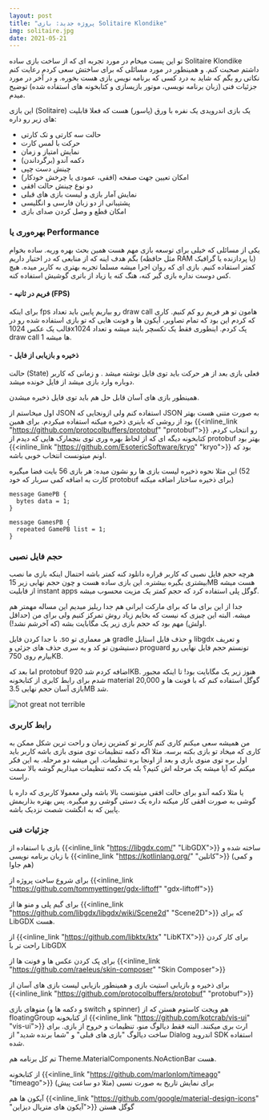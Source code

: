 ```yaml
---
layout: post
title: "پروژه جدید: بازی Solitaire Klondike"
img: solitaire.jpg
date: 2021-05-21
---
```


تو این پست میخام در مورد تجربه ای که از ساخت بازی ساده Solitaire Klondike داشتم صحبت کنم. و همینطور در مورد مسائلی که برای ساختش سعی کردم رعایت کنم نکاتی رو بگم که شاید به درد کسی که برنامه نویس بازی هست بخوره. و در آخر در مورد جزئیات فنی (زبان برنامه نویسی، موتور بازیسازی و کتابخونه های استفاده شده) توضیح میدم.

این بازی (Solitaire) یک بازی اندرویدی یک نفره با ورق (پاسور) هست که فعلا قابلیت های زیر رو داره:
- حالت سه کارتی و تک کارتی
- حرکت با لمس کارت
- نمایش امتیاز و زمان
- دکمه آندو (برگرداندن)
- چینش دست چپی
- امکان تعیین جهت صفحه (افقی، عمودی یا چرخش خودکار)
- دو نوع چینش حالت افقی
- نمایش آمار بازی و لیست بازی های قبلی 
- پشتیبانی از دو زبان فارسی و انگلیسی
- امکان قطع و وصل کردن صدای بازی

### بهره‌وری یا Performance

یکی از مسائلی که خیلی برای توسعه بازی مهم هست همین بحث بهره وریه. ساده بخوام بگم هدف اینه که از منابعی که در اختیار داریم (مثل حافظه RAM یا پردازنده یا گرافیک) کمتر استفاده کنیم. بازی ای که روان اجرا میشه مسلما تجربه بهتری به کاربر میده. هیچ کس دوست نداره بازی گیر کنه، هنگ کنه یا زیاد از باتری گوشیش استفاده کنه.

#### - فریم در ثانیه (FPS)

برای اینکه fps رو بیاریم پایین باید تعداد draw call هامون تو هر فریم رو کم کنیم. کاری که کردم این بود که تمام تصاویر، آیکون ها و فونت هایی که تو بازی استفاده شده رو در قالب یک عکس 1024x1024 پک کردم. اینطوری فقط یک تکسچر بایند میشه و تعداد draw call ها میشه 1.

#### - ذخیره و بازیابی از فایل
حالت (State) فعلی بازی بعد از هر حرکت باید توی فایل نوشته میشد . و زمانی که کاربر دوباره وارد بازی میشد از فایل خونده میشد. 

همینطور بازی های آسان قابل حل هم باید توی فایل ذخیره میشدن.

اول میخاستم از JSON استفاده کنم ولی ازونجایی که JSON به صورت متنی هست بهتر بود از روشی که باینری ذخیره میکنه استفاده میکردم. برای همین {{<inline_link "https://github.com/protocolbuffers/protobuf" "protobuf">}} رو انتخاب کردم. کتابخونه دیگه ای که از لحاظ بهره وری توی بنچمارک هایی که دیدم از protobuf بهتر بود {{<inline_link "https://github.com/EsotericSoftware/kryo" "kryo">}} بود که اونم میتونست انتخاب خوبی باشه.

این مثلا نحوه ذخیره لیست بازی ها رو نشون میده:
هر بازی 56 بایت فضا میگیره (52 کارت به اضافه کمی سربار که خود protobuf برای ذخیره ساختار اضافه میکنه)

```plaintext
message GamePB {
  bytes data = 1;
}

message GamesPB {
  repeated GamePB list = 1;
}
```

### حجم فایل نصبی
هرچه حجم فایل نصبی که کاربر قراره دانلود کنه کمتر باشه احتمال اینکه بازی ما نصب بیشتری بگیره بیشتره. این بازی ساده هست و چون حجم نهایی زیر 15MB هست میشه از قابلیت instant apps گوگل پلی استفاده کرد که حجم کمتر یک مزیت محسوب میشه.

 جدا از این برای ما که برای مارکت ایرانی هم جدا ریلیز میدیم این مساله مهمتر هم میشه. البته این چیزی که نیست که بخایم زیاد روش تمرکز کنیم ولی برای من (حداقل اولش) مهم بود که حجم بازی زیر یک مگابایت بشه (که آخرشم نشد!). 

با جدا کردن فایل .so هر معماری تو gradle و حذف فایل استایل libgdx و تعریف دستیشون تو کد و یه سری حذف های جزئی و proguard تونستم حجم فایل نهایی رو بیارم روی 750KB. 

اما بعد که protobuf اضافه کردم شد 920KB. هنوز زیر یک مگابایت بود! تا اینکه مجبور شدم برای رابط کابری از کتابخونه material گوگل استفاده کنم که با فونت ها و 20,000 بازی آسان حجم نهایی 3.5MB شد.

![not great not terrible](https://media.giphy.com/media/B2l0NnxK9KiVa0CXBh/giphy.gif)

### رابط کاربری
من همیشه سعی میکنم کاری کنم کاربر تو کمترین زمان و راحت ترین شکل ممکن به کاری که میخاد تو بازی بکنه برسه. مثلا اگه دکمه تنظیمات توی منوی بازی باشه کاربر باید اول بره توی منوی بازی و بعد از اونجا بره تنظیمات. این میشه دو مرحله. به این فکر میکنم که آیا میشه یک مرحله اش کنیم؟ بله یک دکمه تنظیمات میذاریم گوشه بالا سمت راست.

یا مثلا دکمه آندو برای حالت افقی میتونست بالا باشه ولی معمولا کاربری که داره با گوشی به صورت افقی کار میکنه داره یک دستی گوشی رو میگیره. پس بهتره بذاریمش پایین که به انگشت شصت نزدیک باشه.

### جزئیات فنی
بازی با استفاده از {{<inline_link "https://libgdx.com/" "LibGDX">}} ساخته شده و با زبان برنامه نویسی {{<inline_link "https://kotlinlang.org/" "کاتلین">}} (و کمی هم جاوا)

برای شروع ساخت پروژه از {{<inline_link "https://github.com/tommyettinger/gdx-liftoff" "gdx-liftoff">}}

برای گیم پلی و منو ها از {{<inline_link "https://github.com/libgdx/libgdx/wiki/Scene2d" "Scene2D">}} که برای LibGDX هست. 

از {{<inline_link "https://github.com/libktx/ktx" "LibKTX">}} برای کار کردن راحت تر با LibGDX

برای پک کردن عکس ها و فونت ها از {{<inline_link "https://github.com/raeleus/skin-composer" "Skin Composer">}}

برای ذخیره و بازیابی استیت بازی و همینطور بازیابی لیست بازی های آسان از {{<inline_link "https://github.com/protocolbuffers/protobuf" "protobuf">}}

 منوهای بازی (و دکمه ها و switch و spinner) هم ویجت کاستوم هستن که از  floatingGroup از کتابخونه {{<inline_link "https://github.com/kotcrab/vis-ui" "vis-ui">}} ارث بری میکنند. البته فقط دیالوگ منو، تنظیمات و خروج از بازی.
برای ساخت دیالوگ "بازی های قبلی" و "شما برنده شدید" از Dialog اندروید SDK استفاده شده. 

تم کل برنامه هم Theme.MaterialComponents.NoActionBar هست. 

از کتابخونه {{<inline_link "https://github.com/marlonlom/timeago" "timeago">}} برای نمایش تاریخ به صورت نسبی (مثلا دو ساعت پیش)

آیکون ها هم {{<inline_link "https://github.com/google/material-design-icons" "آیکون های متریال دیزاین">}} گوگل هستن
